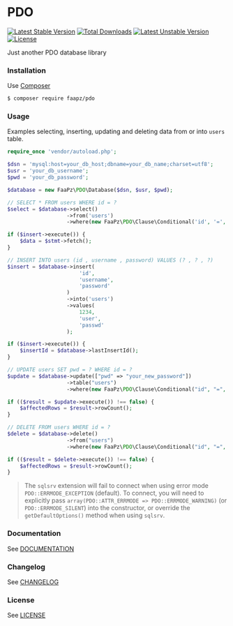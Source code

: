 # PDO

[![Latest Stable Version](https://poser.pugx.org/faapz/pdo/v/stable)](https://packagist.org/packages/faapz/pdo)
[![Total Downloads](https://poser.pugx.org/faapz/pdo/downloads)](https://packagist.org/packages/faapz/pdo)
[![Latest Unstable Version](https://poser.pugx.org/faapz/pdo/v/unstable)](https://packagist.org/packages/faapz/pdo)
[![License](https://poser.pugx.org/faapz/pdo/license)](https://packagist.org/packages/faapz/pdo)

Just another PDO database library

### Installation

Use [Composer](https://getcomposer.org/)

```bash
$ composer require faapz/pdo 
```

### Usage

Examples selecting, inserting, updating and deleting data from or into `users` table.

```php
require_once 'vendor/autoload.php';

$dsn = 'mysql:host=your_db_host;dbname=your_db_name;charset=utf8';
$usr = 'your_db_username';
$pwd = 'your_db_password';

$database = new FaaPz\PDO\Database($dsn, $usr, $pwd);

// SELECT * FROM users WHERE id = ?
$select = $database->select()
                   ->from('users')
                   ->where(new FaaPz\PDO\Clause\Conditional('id', '=', 1234));

if ($insert->execute()) {
    $data = $stmt->fetch();
}

// INSERT INTO users (id , username , password) VALUES (? , ? , ?)
$insert = $database->insert(
                       'id',
                       'username',
                       'password'
                   )
                   ->into('users')
                   ->values(
                       1234,
                       'user',
                       'passwd'
                   );

if ($insert->execute()) {
    $insertId = $database->lastInsertId();
}

// UPDATE users SET pwd = ? WHERE id = ?
$update = $database->update(["pwd" => "your_new_password"])
                   ->table("users")
                   ->where(new FaaPz\PDO\Clause\Conditional("id", "=", 1234));

if (($result = $update->execute()) !== false) {
    $affectedRows = $result->rowCount();
}

// DELETE FROM users WHERE id = ?
$delete = $database->delete()
                   ->from("users")
                   ->where(new FaaPz\PDO\Clause\Conditional("id", "=", 1234));

if (($result = $delete->execute()) !== false) {
    $affectedRows = $result->rowCount();
}
```

> The `sqlsrv` extension will fail to connect when using error mode `PDO::ERRMODE_EXCEPTION` (default). To connect, you will need to explicitly pass `array(PDO::ATTR_ERRMODE => PDO::ERRMODE_WARNING)` (or `PDO::ERRMODE_SILENT`) into the constructor, or override the `getDefaultOptions()` method when using `sqlsrv`.

### Documentation

See [DOCUMENTATION](docs/README.md)

### Changelog

See [CHANGELOG](CHANGELOG.md)

### License

See [LICENSE](LICENSE.md)
